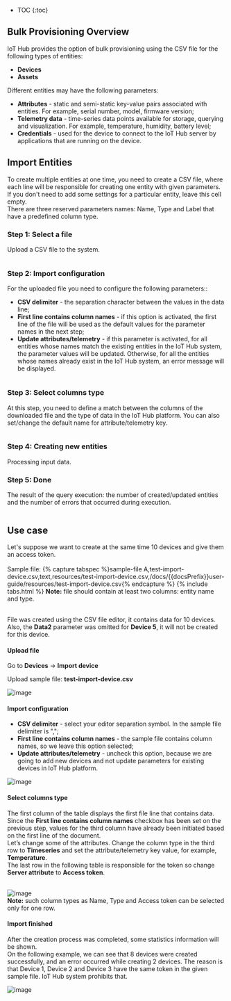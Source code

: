 
* TOC
{:toc}

## Bulk Provisioning Overview

IoT Hub provides the option of bulk provisioning using the CSV file for the following types of entities:
 
 - **Devices** 
 - **Assets**


Different entities may have the following parameters:

 - **Attributes** - static and semi-static key-value pairs associated with entities. For example, serial number, model, firmware version;
 - **Telemetry data** - time-series data points available for storage, querying and visualization. For example, temperature, humidity, battery level;
 - **Credentials** - used for the device to connect to the IoT Hub server by applications that are running on the device.
   
## Import Entities

To create multiple entities at one time, you need to create a CSV file, where each line will be responsible for creating one entity with given parameters. <br/>
If you don't need to add some settings for a particular entity, leave this cell empty.<br/> 
There are three reserved parameters names: Name, Type and Label that have a predefined column type.

### Step 1: Select a file

Upload a CSV file to the system. 

<img data-gifffer="/images/user-guide/bull-provisioning/bulk-provision-step-1.gif" />

### Step 2: Import configuration

For the uploaded file you need to configure the following parameters::

 - **CSV delimiter** - the separation character between the values in the data line;
 - **First line contains column names** - if this option is activated, the first line of the file will be used as the default values for the parameter names in the next step;
 - **Update attributes/telemetry** -  if this parameter is activated, for all entities whose names match the existing entities in the IoT Hub system, the parameter values will be updated. Otherwise, for all the entities whose names already exist in the IoT Hub system, an error message will be displayed.
 
<img data-gifffer="/images/user-guide/bull-provisioning/bulk-provision-step-2.gif" /> 

### Step 3: Select columns type

At this step, you need to define a match between the columns of the downloaded file and the type of data in the IoT Hub platform. You can also set/change the default name for attribute/telemetry key. 

<img data-gifffer="/images/user-guide/bull-provisioning/bulk-provision-step-3.gif" />  

### Step 4: Creating new entities

Processing input data.

### Step 5: Done
  
The result of the query execution: the number of created/updated entities and the number of errors that occurred during execution.

<img data-gifffer="/images/user-guide/bull-provisioning/bulk-provision-step-5.gif" />


## Use case

Let's suppose we want to create at the same time 10 devices and give them an access token.<br/><br/>
Sample file:
{% capture tabspec %}sample-file
A,test-import-device.csv,text,resources/test-import-device.csv,/docs/{{docsPrefix}}user-guide/resources/test-import-device.csv{% endcapture %} 
{% include tabs.html %}
**Note:** file should contain at least two columns: entity name and type.<br/>

<br/>File was created using the CSV file editor, it contains data for 10 devices. Also, the **Data2** parameter was omitted for **Device 5**, it will not be created for this device.

####  Upload file

Go to **Devices** -> **Import device**

Upload sample file: **test-import-device.csv**

![image](/images/user-guide/bull-provisioning/import-device-select-file.png)

####  Import configuration 

 - **CSV delimiter** - select your editor separation symbol. In the sample file delimiter is ",";
 - **First line contains column names** - the sample file contains column names, so we leave this option selected;
 - **Update attributes/telemetry** - uncheck this option, because we are going to add new devices and not update parameters for existing devices in IoT Hub platform.
 
![image](/images/user-guide/bull-provisioning/import-device-config.png)

####  Select columns type

The first column of the table displays the first file line that contains data.<br/>
Since the **First line contains column names** checkbox has been set on the previous step, values for the third column have already been initiated based on the first line of the document.<br/>
Let’s change some of the attributes. Change the column type in the third row to **Timeseries** and set the attribute/telemetry key value, for example, **Temperature**.<br/>
The last row in the following table is responsible for the token so change **Server attribute** to **Access token**. <br/><br/>

![image](/images/user-guide/bull-provisioning/import-device-column-type.png)<br/>
**Note:** such column types as Name, Type and Access token can be selected only for one row. 

####  Import finished

After the creation process was completed, some statistics information will be shown.<br/>
On the following example, we can see that 8 devices were created successfully, and an error occurred while creating 2 devices. The reason is that Device 1, Device 2 and Device 3 have the same token in the given sample file. IoT Hub system prohibits that.

![image](/images/user-guide/bull-provisioning/import-device-info-created.png)<br/>
